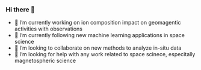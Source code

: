 ### Hi there 👋

- 🔭 I’m currently working on ion composition impact on geomagentic activities with observations  
- 🌱 I’m currently following new machine learning applications in space science
- 👯 I’m looking to collaborate on new methods to analyze in-situ data
- 🤔 I’m looking for help with any work related to space scinece, especitally magnetospheric science

<!--
**shihikoo/shihikoo** is a ✨ _special_ ✨ repository because its `README.md` (this file) appears on your GitHub profile.

Here are some ideas to get you started:

- 🔭 I’m currently working on ...
- 🌱 I’m currently learning ...
- 👯 I’m looking to collaborate on ...
- 🤔 I’m looking for help with ...
- 💬 Ask me about ...
- 📫 How to reach me: ...
- 😄 Pronouns: ...
- ⚡ Fun fact: ...
-->
